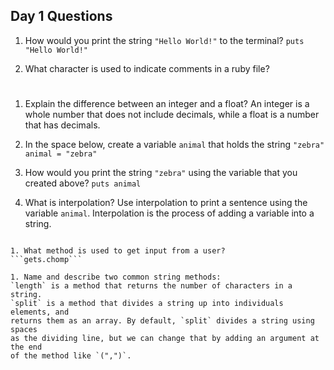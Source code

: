 ## Day 1 Questions

1. How would you print the string `"Hello World!"` to the terminal?
```puts "Hello World!"```

1. What character is used to indicate comments in a ruby file?
#

1. Explain the difference between an integer and a float?
An integer is a whole number that does not include decimals, while a float is a number that has decimals.

1. In the space below, create a variable `animal` that holds the string `"zebra"`
```animal = "zebra"```

1. How would you print the string `"zebra"` using the variable that you created above?
```puts animal```

1. What is interpolation? Use interpolation to print a sentence using the variable `animal`.
Interpolation is the process of adding a variable into a string.
```puts "I like giraffes, but #{animal}s will always be my favorite."

1. What method is used to get input from a user?
```gets.chomp```

1. Name and describe two common string methods:
`length` is a method that returns the number of characters in a string.
`split` is a method that divides a string up into individuals elements, and
returns them as an array. By default, `split` divides a string using spaces
as the dividing line, but we can change that by adding an argument at the end
of the method like `(",")`.
